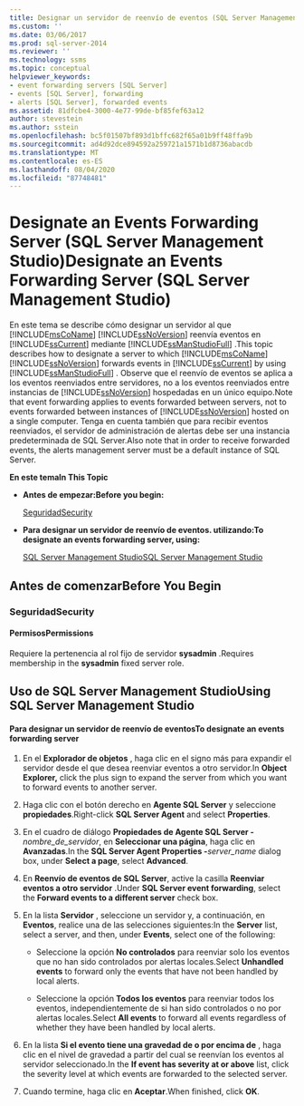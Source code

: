```yaml
---
title: Designar un servidor de reenvío de eventos (SQL Server Management Studio) | Microsoft Docs
ms.custom: ''
ms.date: 03/06/2017
ms.prod: sql-server-2014
ms.reviewer: ''
ms.technology: ssms
ms.topic: conceptual
helpviewer_keywords:
- event forwarding servers [SQL Server]
- events [SQL Server], forwarding
- alerts [SQL Server], forwarded events
ms.assetid: 81dfcbe4-3000-4e77-99de-bf85fef63a12
author: stevestein
ms.author: sstein
ms.openlocfilehash: bc5f01507bf893d1bffc682f65a01b9ff48ffa9b
ms.sourcegitcommit: ad4d92dce894592a259721a1571b1d8736abacdb
ms.translationtype: MT
ms.contentlocale: es-ES
ms.lasthandoff: 08/04/2020
ms.locfileid: "87748481"
---
```

# <a name="designate-an-events-forwarding-server-sql-server-management-studio"></a><span data-ttu-id="5911b-102">Designate an Events Forwarding Server (SQL Server Management Studio)</span><span class="sxs-lookup"><span data-stu-id="5911b-102">Designate an Events Forwarding Server (SQL Server Management Studio)</span></span>
  <span data-ttu-id="5911b-103">En este tema se describe cómo designar un servidor al que [!INCLUDE[msCoName](../../includes/msconame-md.md)] [!INCLUDE[ssNoVersion](../../includes/ssnoversion-md.md)] reenvía eventos en [!INCLUDE[ssCurrent](../../includes/sscurrent-md.md)] mediante [!INCLUDE[ssManStudioFull](../../includes/ssmanstudiofull-md.md)] .</span><span class="sxs-lookup"><span data-stu-id="5911b-103">This topic describes how to designate a server to which [!INCLUDE[msCoName](../../includes/msconame-md.md)] [!INCLUDE[ssNoVersion](../../includes/ssnoversion-md.md)] forwards events in [!INCLUDE[ssCurrent](../../includes/sscurrent-md.md)] by using [!INCLUDE[ssManStudioFull](../../includes/ssmanstudiofull-md.md)] .</span></span> <span data-ttu-id="5911b-104">Observe que el reenvío de eventos se aplica a los eventos reenviados entre servidores, no a los eventos reenviados entre instancias de [!INCLUDE[ssNoVersion](../../includes/ssnoversion-md.md)] hospedadas en un único equipo.</span><span class="sxs-lookup"><span data-stu-id="5911b-104">Note that event forwarding applies to events forwarded between servers, not to events forwarded between instances of [!INCLUDE[ssNoVersion](../../includes/ssnoversion-md.md)] hosted on a single computer.</span></span> <span data-ttu-id="5911b-105">Tenga en cuenta también que para recibir eventos reenviados, el servidor de administración de alertas debe ser una instancia predeterminada de SQL Server.</span><span class="sxs-lookup"><span data-stu-id="5911b-105">Also note that in order to receive forwarded events, the alerts management server must be a default instance of SQL Server.</span></span>  
  
 <span data-ttu-id="5911b-106">**En este tema**</span><span class="sxs-lookup"><span data-stu-id="5911b-106">**In This Topic**</span></span>  
  
-   <span data-ttu-id="5911b-107">**Antes de empezar:**</span><span class="sxs-lookup"><span data-stu-id="5911b-107">**Before you begin:**</span></span>  
  
     [<span data-ttu-id="5911b-108">Seguridad</span><span class="sxs-lookup"><span data-stu-id="5911b-108">Security</span></span>](#Security)  
  
-   <span data-ttu-id="5911b-109">**Para designar un servidor de reenvío de eventos. utilizando:**</span><span class="sxs-lookup"><span data-stu-id="5911b-109">**To designate an events forwarding server, using:**</span></span>  
  
     [<span data-ttu-id="5911b-110">SQL Server Management Studio</span><span class="sxs-lookup"><span data-stu-id="5911b-110">SQL Server Management Studio</span></span>](#SSMSProcedure)  
  
##  <a name="before-you-begin"></a><a name="BeforeYouBegin"></a> <span data-ttu-id="5911b-111">Antes de comenzar</span><span class="sxs-lookup"><span data-stu-id="5911b-111">Before You Begin</span></span>  
  
###  <a name="security"></a><a name="Security"></a> <span data-ttu-id="5911b-112">Seguridad</span><span class="sxs-lookup"><span data-stu-id="5911b-112">Security</span></span>  
  
####  <a name="permissions"></a><a name="Permissions"></a> <span data-ttu-id="5911b-113">Permisos</span><span class="sxs-lookup"><span data-stu-id="5911b-113">Permissions</span></span>  
 <span data-ttu-id="5911b-114">Requiere la pertenencia al rol fijo de servidor **sysadmin** .</span><span class="sxs-lookup"><span data-stu-id="5911b-114">Requires membership in the **sysadmin** fixed server role.</span></span>  
  
##  <a name="using-sql-server-management-studio"></a><a name="SSMSProcedure"></a> <span data-ttu-id="5911b-115">Uso de SQL Server Management Studio</span><span class="sxs-lookup"><span data-stu-id="5911b-115">Using SQL Server Management Studio</span></span>  
  
#### <a name="to-designate-an-events-forwarding-server"></a><span data-ttu-id="5911b-116">Para designar un servidor de reenvío de eventos</span><span class="sxs-lookup"><span data-stu-id="5911b-116">To designate an events forwarding server</span></span>  
  
1.  <span data-ttu-id="5911b-117">En el **Explorador de objetos** , haga clic en el signo más para expandir el servidor desde el que desea reenviar eventos a otro servidor.</span><span class="sxs-lookup"><span data-stu-id="5911b-117">In **Object Explorer,** click the plus sign to expand the server from which you want to forward events to another server.</span></span>  
  
2.  <span data-ttu-id="5911b-118">Haga clic con el botón derecho en **Agente SQL Server** y seleccione **propiedades**.</span><span class="sxs-lookup"><span data-stu-id="5911b-118">Right-click **SQL Server Agent** and select **Properties**.</span></span>  

3.  <span data-ttu-id="5911b-119">En el cuadro de diálogo **Propiedades de Agente SQL Server -**_nombre_de_servidor_, en **Seleccionar una página**, haga clic en **Avanzadas**.</span><span class="sxs-lookup"><span data-stu-id="5911b-119">In the **SQL Server Agent Properties -**_server_name_ dialog box, under **Select a page**, select **Advanced**.</span></span>  

4.  <span data-ttu-id="5911b-120">En **Reenvío de eventos de SQL Server**, active la casilla **Reenviar eventos a otro servidor** .</span><span class="sxs-lookup"><span data-stu-id="5911b-120">Under **SQL Server event forwarding**, select the **Forward events to a different server** check box.</span></span>  
  
5.  <span data-ttu-id="5911b-121">En la lista **Servidor** , seleccione un servidor y, a continuación, en **Eventos**, realice una de las selecciones siguientes:</span><span class="sxs-lookup"><span data-stu-id="5911b-121">In the **Server** list, select a server, and then, under **Events**, select one of the following:</span></span>  
  
    -   <span data-ttu-id="5911b-122">Seleccione la opción **No controlados** para reenviar solo los eventos que no han sido controlados por alertas locales.</span><span class="sxs-lookup"><span data-stu-id="5911b-122">Select **Unhandled events** to forward only the events that have not been handled by local alerts.</span></span>  
  
    -   <span data-ttu-id="5911b-123">Seleccione la opción **Todos los eventos** para reenviar todos los eventos, independientemente de si han sido controlados o no por alertas locales.</span><span class="sxs-lookup"><span data-stu-id="5911b-123">Select **All events** to forward all events regardless of whether they have been handled by local alerts.</span></span>  
  
6.  <span data-ttu-id="5911b-124">En la lista **Si el evento tiene una gravedad de o por encima de** , haga clic en el nivel de gravedad a partir del cual se reenvían los eventos al servidor seleccionado.</span><span class="sxs-lookup"><span data-stu-id="5911b-124">In the **If event has severity at or above** list, click the severity level at which events are forwarded to the selected server.</span></span>  
  
7.  <span data-ttu-id="5911b-125">Cuando termine, haga clic en **Aceptar**.</span><span class="sxs-lookup"><span data-stu-id="5911b-125">When finished, click **OK**.</span></span>  
  
  

